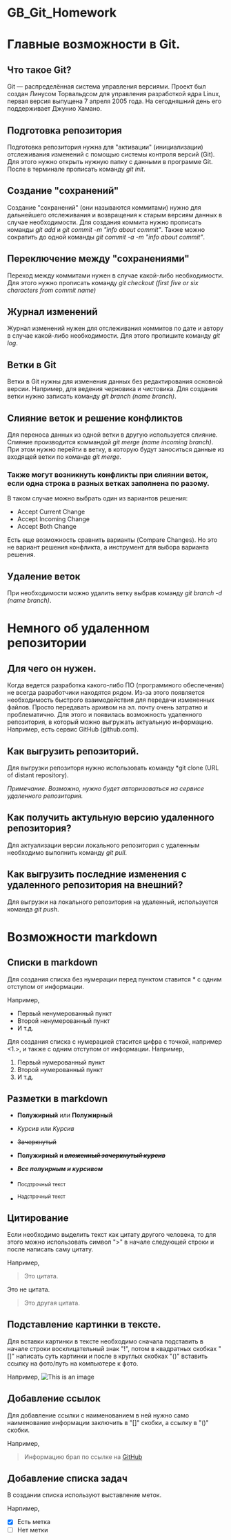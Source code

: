 # GB_Git_Homework


# Главные возможности в Git.
## Что такое Git?
Git — распределённая система управления версиями. Проект был создан Линусом Торвальдсом для управления разработкой ядра Linux, первая версия выпущена 7 апреля 2005 года. На сегодняшний день его поддерживает Джунио Хамано. 

## Подготовка репозитория
Подготовка репозитория нужна для "активации" (инициализации) отслеживания изменений с помощью системы контроля версий (Git). Для этого нужно открыть нужную папку с данными в программе Git. После в терминале прописать команду *git init*.

## Создание "сохранений"
Создание "сохранений" (они называются коммитами) нужно для дальнейшего отслеживания и возвращения к старым версиям данных в случае необходимости. Для создания коммита нужно прописать команды *git add* и *git commit -m "info about commit"*. Также можно сократить до одной команды *git commit -a -m "info about commit"*.

## Переключение между "сохранениями"
Переход между коммитами нужен в случае какой-либо необходимости. Для этого нужно прописать команду *git checkout (first five or six characters from commit name)*

## Журнал изменений
Журнал изменений нужен для отслеживания коммитов по дате и автору в случае какой-либо необходимости. Для этого пропишите команду *git log*.

## Ветки в Git
Ветки в Git нужны для изменения данных без редактирования основной версии. Например, для ведения черновика и чистовика. Для создания ветки нужно записать команду *git branch (name branch)*.

## Слияние веток и решение конфликтов
Для переноса данных из одной ветки в другую используется слияние. Слияние производится коммандой *git merge (name incoming branch)*. При этом нужно перейти в ветку, в которую будут заноситься данные из входящей ветки по команде *git merge*.
### Также могут возникнуть конфликты при слиянии веток, если одна строка в разных ветках заполнена по разому. 
В таком случае можно выбрать один из вариантов решения:

* Accept Current Change
* Accept Incoming Change
* Accept Both Change

Есть еще возможность сравнить варианты (Compare Changes). Но это не вариант решения конфликта, а инструмент для выбора варианта решения.

## Удаление веток
При необходимости можно удалить ветку выбрав команду *git branch -d (name branch)*.

# Немного об удаленном репозитории
## Для чего он нужен.
Когда ведется разработка какого-либо ПО (программного обеспечения) не всегда разработчики находятся рядом. Из-за этого появляется необходимость быстрого взаимодействия для передачи измененных файлов. Просто передавать архивом на эл. почту очень затратно и проблематично. Для этого и появилась возможность удаленного репозитория, в который можно выгружать актуальную информацию. Например, есть сервис GitHub (github.com).

## Как выгрузить репозиторий.
Для выгрузки репозиторя нужно использовать команду *git clone (URL of distant repository).

*Примечание. Возможно, нужно будет авторизоваться на сервисе удаленного репозитория.*

## Как получить актульную версию удаленного репозитория?
Для актуализации версии локального репозитория с удаленным необходимо выполнить команду *git pull*.

## Как выгрузить последние изменения с удаленного репозитория на внешний?
Для выгрузки на локального репозитория на удаленный, используется команда *git push*.

# Возможности markdown
## Списки в markdown

Для создания списка без нумерации перед пунктом ставится * с одним отступом от информации.

Например,
* Первый ненумерованный пункт
* Второй ненумерованный пункт
* И т.д.

Для создания списка с нумерацией стасится цифра с точкой, например <1.>, и также с одним отступом от информации. 
Например,
1. Первый нумерованный пункт
2. Второй нумерованный пункт
3. И т.д.

## Разметки в markdown

* **Полужирный** или __Полужирный__

* *Курсив* или _Курсив_

* ~~Зачеркнутый~~ 

* **Полужирный и ~~_вложенный зачеркнутый курсив_~~**

* **_Все полуирным и курсивом_**

* <sub>Посдтрочный текст</sub>

* <sup>Надстрочный текст</sup>

## Цитирование
Если необходимо выделить текст как цитату другого человека, то для этого можно использовать символ ">" в начале следующей строки и после написать саму цитату.

Например, 
> Это цитата.

Это не цитата.

>Это другая цитата.

## Подставление картинки в тексте.
Для вставки картинки в тексте необходимо сначала подставить в начале строки восклицательный знак "!", потом в квадратных скобках "[]" написать суть картинки и после в круглых скобках "()" вставить ссылку на фото/путь на компьютере к фото.

Например, 
![This is an image](https://avatars.mds.yandex.net/get-zen_doc/4790423/pub_608ab9c01037af4f21d3d4ac_608abcb234055e2cb3e830a5/scale_1200)

## Добавление ссылок
Для добавление ссылки с наименованием в ней нужно само наименование информации заключить в "[]" скобки, а ссылку в "()" скобки.

Например,

>Информацию брал по ссылке на [GitHub](https://docs.github.com/en/get-started/writing-on-github/getting-started-with-writing-and-formatting-on-github/basic-writing-and-formatting-syntax#links)

## Добавление списка задач

В создании списка используют выставление меток.

Нарпимер,
- [x] Есть метка
- [ ] Нет метки